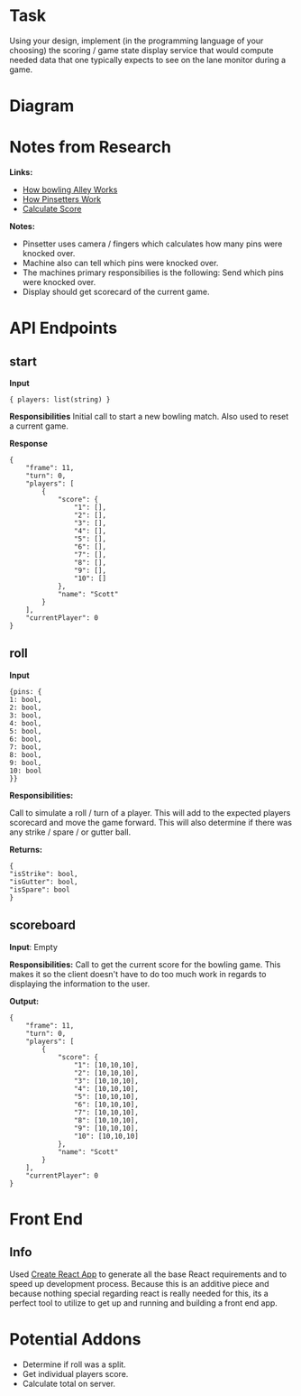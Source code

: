# Task

Using your design, implement (in the programming language of your choosing) the
scoring / game state display service that would compute needed data that one typically
expects to see on the lane monitor during a game.

# Diagram

# Notes from Research
**Links:**
* [How bowling Alley Works](https://www.youtube.com/watch?v=amx6fp0s28c)
* [How Pinsetters Work](https://entertainment.howstuffworks.com/pinsetter.htm)
* [Calculate Score](https://www.bowlinggenius.com/)

**Notes:**
* Pinsetter uses camera / fingers which calculates how many pins were knocked over.
* Machine also can tell which pins were knocked over.
* The machines primary responsibilies is the following: Send which pins were knocked over.
* Display should get scorecard of the current game. 

# API Endpoints
## start
**Input**
```
{ players: list(string) }
```
**Responsibilities**
Initial call to start a new bowling match. Also used to reset a current game.

**Response**
```
{
    "frame": 11,
    "turn": 0,
    "players": [
        {
            "score": {
                "1": [],
                "2": [],
                "3": [],
                "4": [],
                "5": [],
                "6": [],
                "7": [],
                "8": [],
                "9": [],
                "10": []
            },
            "name": "Scott"
        }
    ],
    "currentPlayer": 0
}
```


## roll
**Input**
```
{pins: {
1: bool,
2: bool,
3: bool,
4: bool,
5: bool,
6: bool,
7: bool,
8: bool,
9: bool,
10: bool
}}
```
**Responsibilities:**

Call to simulate a roll / turn of a player. This will add to the expected players scorecard and move the game forward. This will also determine if there was any strike / spare / or gutter ball.

**Returns:**

```
{
"isStrike": bool,
"isGutter": bool,
"isSpare": bool
}
```

## scoreboard

**Input**: Empty

**Responsibilities:**
Call to get the current score for the bowling game. This makes it so the client doesn't have to do too much work in regards to displaying the information to the user.

**Output:**

```
{
    "frame": 11,
    "turn": 0,
    "players": [
        {
            "score": {
                "1": [10,10,10],
                "2": [10,10,10],
                "3": [10,10,10],
                "4": [10,10,10],
                "5": [10,10,10],
                "6": [10,10,10],
                "7": [10,10,10],
                "8": [10,10,10],
                "9": [10,10,10],
                "10": [10,10,10]
            },
            "name": "Scott"
        }
    ],
    "currentPlayer": 0
}
```

# Front End
## Info

Used [Create React App](https://reactjs.org/docs/create-a-new-react-app.html) to generate all the base React requirements and to speed up development process. Because this is an additive piece and because nothing special regarding react is really needed for this, its a perfect tool to utilize to get up and running and building a front end app.

## 

# Potential Addons 
* Determine if roll was a split.
* Get individual players score.
* Calculate total on server.